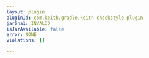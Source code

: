 ```yaml
---
layout: plugin
pluginId: com.keith.gradle.keith-checkstyle-plugin
jarSha1: INVALID
isJarAvailable: false
error: NONE
violations: []

---
```

